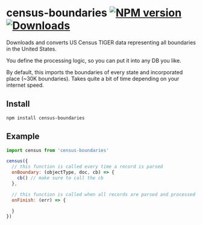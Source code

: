 # census-boundaries [![NPM version][npm-image]][npm-url] [![Downloads][downloads-image]][npm-url]

Downloads and converts US Census TIGER data representing all boundaries in the United States.

You define the processing logic, so you can put it into any DB you like.

By default, this imports the boundaries of every state and incorporated place (~30K boundaries). Takes quite a bit of time depending on your internet speed.

## Install

```
npm install census-boundaries
```

## Example

```js
import census from 'census-boundaries'

census({
  // this function is called every time a record is parsed
  onBoundary: (objectType, doc, cb) => {
    cb() // make sure to call the cb
  },

  // this function is called when all records are parsed and processed
  onFinish: (err) => {

  }
})
```

[downloads-image]: http://img.shields.io/npm/dm/census-boundaries.svg
[npm-url]: https://npmjs.org/package/census-boundaries
[npm-image]: http://img.shields.io/npm/v/census-boundaries.svg
